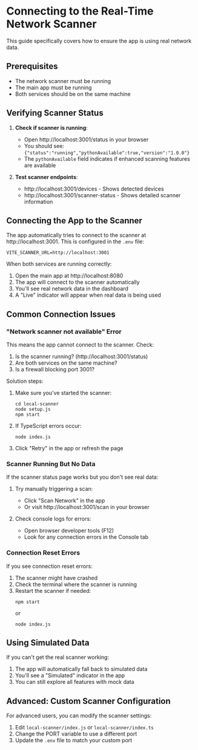 
# Connecting to the Real-Time Network Scanner

This guide specifically covers how to ensure the app is using real network data.

## Prerequisites

- The network scanner must be running
- The main app must be running
- Both services should be on the same machine

## Verifying Scanner Status

1. **Check if scanner is running**:
   - Open http://localhost:3001/status in your browser
   - You should see: `{"status":"running","pythonAvailable":true,"version":"1.0.0"}`
   - The `pythonAvailable` field indicates if enhanced scanning features are available

2. **Test scanner endpoints**:
   - http://localhost:3001/devices - Shows detected devices
   - http://localhost:3001/scanner-status - Shows detailed scanner information

## Connecting the App to the Scanner

The app automatically tries to connect to the scanner at http://localhost:3001. This is configured in the `.env` file:

```
VITE_SCANNER_URL=http://localhost:3001
```

When both services are running correctly:

1. Open the main app at http://localhost:8080
2. The app will connect to the scanner automatically
3. You'll see real network data in the dashboard
4. A "Live" indicator will appear when real data is being used

## Common Connection Issues

### "Network scanner not available" Error

This means the app cannot connect to the scanner. Check:

1. Is the scanner running? (http://localhost:3001/status)
2. Are both services on the same machine?
3. Is a firewall blocking port 3001?

Solution steps:
1. Make sure you've started the scanner:
   ```
   cd local-scanner
   node setup.js
   npm start
   ```
   
2. If TypeScript errors occur:
   ```
   node index.js
   ```

3. Click "Retry" in the app or refresh the page

### Scanner Running But No Data

If the scanner status page works but you don't see real data:

1. Try manually triggering a scan:
   - Click "Scan Network" in the app
   - Or visit http://localhost:3001/scan in your browser

2. Check console logs for errors:
   - Open browser developer tools (F12)
   - Look for any connection errors in the Console tab

### Connection Reset Errors

If you see connection reset errors:

1. The scanner might have crashed
2. Check the terminal where the scanner is running
3. Restart the scanner if needed:
   ```
   npm start
   ```
   or
   ```
   node index.js
   ```

## Using Simulated Data

If you can't get the real scanner working:

1. The app will automatically fall back to simulated data
2. You'll see a "Simulated" indicator in the app
3. You can still explore all features with mock data

## Advanced: Custom Scanner Configuration

For advanced users, you can modify the scanner settings:

1. Edit `local-scanner/index.js` or `local-scanner/index.ts`
2. Change the PORT variable to use a different port
3. Update the `.env` file to match your custom port
